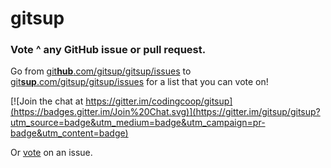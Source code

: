 # gitsup

### Vote ^ any GitHub issue or pull request.

Go from [git**hub**.com/gitsup/gitsup/issues](https://github.com/gitsup/gitsup/issues)
to [git**sup**.com/gitsup/gitsup/issues](https://gitsup.com/gitsup/gitsup/issues)
for a list that you can vote on!

[![Join the chat at https://gitter.im/codingcoop/gitsup](https://badges.gitter.im/Join%20Chat.svg)](https://gitter.im/gitsup/gitsup?utm_source=badge&utm_medium=badge&utm_campaign=pr-badge&utm_content=badge)

Or [vote](https://gitsup.com/gitsup/gitsup/issues) on an issue.
